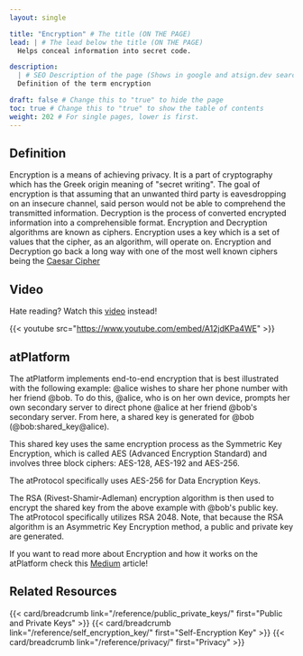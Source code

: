 ```yaml
---
layout: single

title: "Encryption" # The title (ON THE PAGE)
lead: | # The lead below the title (ON THE PAGE)
  Helps conceal information into secret code.

description:
  | # SEO Description of the page (Shows in google and atsign.dev search)
  Definition of the term encryption

draft: false # Change this to "true" to hide the page
toc: true # Change this to "true" to show the table of contents
weight: 202 # For single pages, lower is first.
---
```


## Definition

Encryption is a means of achieving privacy. It is a part of cryptography which has the Greek origin meaning of "secret writing". The goal of encryption is that assuming that an unwanted third party is eavesdropping on an insecure channel, said person would not be able to comprehend the transmitted information. Decryption is the process of converted encrypted information into a comprehensible format. Encryption and Decryption algorithms are known as ciphers. Encryption uses a key which is a set of values that the cipher, as an algorithm, will operate on. Encryption and Decryption go back a long way with one of the most well known ciphers being the [Caesar Cipher](https://en.wikipedia.org/wiki/Caesar_cipher)

## Video

Hate reading? Watch this [video](https://www.youtube.com/watch?v=A12jdKPa4WE) instead!

{{< youtube src="https://www.youtube.com/embed/A12jdKPa4WE" >}}

## atPlatform

The atPlatform implements end-to-end encryption that is best illustrated with the following example: @alice wishes to share her phone number with her friend @bob. To do this, @alice, who is on her own device, prompts her own secondary server to direct phone @alice at her friend @bob's secondary server. From here, a shared key is generated for @bob (@bob:shared_key@alice).

This shared key uses the same encryption process as the Symmetric Key Encryption, which is called AES (Advanced Encryption Standard) and involves three block ciphers: AES-128, AES-192 and AES-256.

The atProtocol specifically uses AES-256 for Data Encryption Keys.

The RSA (Rivest-Shamir-Adleman) encryption algorithm is then used to encrypt the shared key from the above example with @bob's public key. The atProtocol specifically utilizes RSA 2048. Note, that because the RSA algorithm is an Asymmetric Key Encryption method, a public and private key are generated.

If you want to read more about Encryption and how it works on the atPlatform check this [Medium](https://atsigncompany.medium.com/data-encryption-caching-with-the-protocol-debe9efc0f49) article!

## Related Resources

{{< card/breadcrumb link="/reference/public_private_keys/" first="Public and Private Keys" >}}
{{< card/breadcrumb link="/reference/self_encryption_key/" first="Self-Encryption Key" >}}
{{< card/breadcrumb link="/reference/privacy/" first="Privacy" >}}
